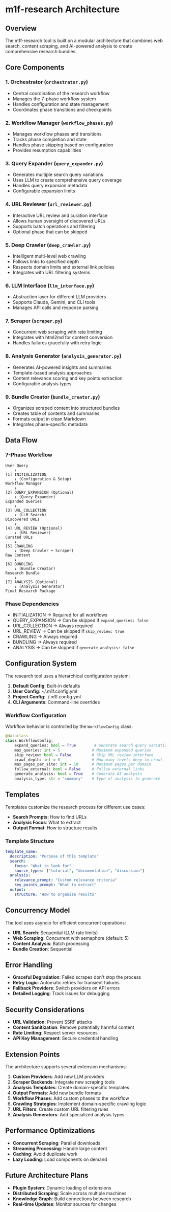 # m1f-research Architecture

## Overview

The m1f-research tool is built on a modular architecture that combines web
search, content scraping, and AI-powered analysis to create comprehensive
research bundles.

## Core Components

### 1. Orchestrator (`orchestrator.py`)

- Central coordination of the research workflow
- Manages the 7-phase workflow system
- Handles configuration and state management
- Coordinates phase transitions and checkpoints

### 2. Workflow Manager (`workflow_phases.py`)

- Manages workflow phases and transitions
- Tracks phase completion and state
- Handles phase skipping based on configuration
- Provides resumption capabilities

### 3. Query Expander (`query_expander.py`)

- Generates multiple search query variations
- Uses LLM to create comprehensive query coverage
- Handles query expansion metadata
- Configurable expansion limits

### 4. URL Reviewer (`url_reviewer.py`)

- Interactive URL review and curation interface
- Allows human oversight of discovered URLs
- Supports batch operations and filtering
- Optional phase that can be skipped

### 5. Deep Crawler (`deep_crawler.py`)

- Intelligent multi-level web crawling
- Follows links to specified depth
- Respects domain limits and external link policies
- Integrates with URL filtering systems

### 6. LLM Interface (`llm_interface.py`)

- Abstraction layer for different LLM providers
- Supports Claude, Gemini, and CLI tools
- Manages API calls and response parsing

### 7. Scraper (`scraper.py`)

- Concurrent web scraping with rate limiting
- Integrates with html2md for content conversion
- Handles failures gracefully with retry logic

### 8. Analysis Generator (`analysis_generator.py`)

- Generates AI-powered insights and summaries
- Template-based analysis approaches
- Content relevance scoring and key points extraction
- Configurable analysis types

### 9. Bundle Creator (`bundle_creator.py`)

- Organizes scraped content into structured bundles
- Creates table of contents and summaries
- Formats output in clean Markdown
- Integrates phase-specific metadata

## Data Flow

### 7-Phase Workflow

```
User Query
    ↓
[1] INITIALIZATION
    ↓ (Configuration & Setup)
Workflow Manager
    ↓
[2] QUERY_EXPANSION (Optional)
    ↓ (Query Expander)
Expanded Queries
    ↓
[3] URL_COLLECTION
    ↓ (LLM Search)
Discovered URLs
    ↓
[4] URL_REVIEW (Optional)
    ↓ (URL Reviewer)
Curated URLs
    ↓
[5] CRAWLING
    ↓ (Deep Crawler + Scraper)
Raw Content
    ↓
[6] BUNDLING
    ↓ (Bundle Creator)
Research Bundle
    ↓
[7] ANALYSIS (Optional)
    ↓ (Analysis Generator)
Final Research Package
```

### Phase Dependencies

- INITIALIZATION → Required for all workflows
- QUERY_EXPANSION → Can be skipped if `expand_queries: false`
- URL_COLLECTION → Always required
- URL_REVIEW → Can be skipped if `skip_review: true`
- CRAWLING → Always required
- BUNDLING → Always required
- ANALYSIS → Can be skipped if `generate_analysis: false`

## Configuration System

The research tool uses a hierarchical configuration system:

1. **Default Config**: Built-in defaults
2. **User Config**: ~/.m1f.config.yml
3. **Project Config**: ./.m1f.config.yml
4. **CLI Arguments**: Command-line overrides

### Workflow Configuration

Workflow behavior is controlled by the `WorkflowConfig` class:

```python
@dataclass
class WorkflowConfig:
    expand_queries: bool = True        # Generate search query variations
    max_queries: int = 5              # Maximum expanded queries
    skip_review: bool = False         # Skip URL review interface
    crawl_depth: int = 0              # How many levels deep to crawl
    max_pages_per_site: int = 10      # Maximum pages per domain
    follow_external: bool = False     # Follow external links
    generate_analysis: bool = True    # Generate AI analysis
    analysis_type: str = "summary"    # Type of analysis to generate
```

## Templates

Templates customize the research process for different use cases:

- **Search Prompts**: How to find URLs
- **Analysis Focus**: What to extract
- **Output Format**: How to structure results

### Template Structure

```yaml
template_name:
  description: "Purpose of this template"
  search:
    focus: "What to look for"
    source_types: ["tutorial", "documentation", "discussion"]
  analysis:
    relevance_prompt: "Custom relevance criteria"
    key_points_prompt: "What to extract"
  output:
    structure: "How to organize results"
```

## Concurrency Model

The tool uses asyncio for efficient concurrent operations:

- **URL Search**: Sequential (LLM rate limits)
- **Web Scraping**: Concurrent with semaphore (default: 5)
- **Content Analysis**: Batch processing
- **Bundle Creation**: Sequential

## Error Handling

- **Graceful Degradation**: Failed scrapes don't stop the process
- **Retry Logic**: Automatic retries for transient failures
- **Fallback Providers**: Switch providers on API errors
- **Detailed Logging**: Track issues for debugging

## Security Considerations

- **URL Validation**: Prevent SSRF attacks
- **Content Sanitization**: Remove potentially harmful content
- **Rate Limiting**: Respect server resources
- **API Key Management**: Secure credential handling

## Extension Points

The architecture supports several extension mechanisms:

1. **Custom Providers**: Add new LLM providers
2. **Scraper Backends**: Integrate new scraping tools
3. **Analysis Templates**: Create domain-specific templates
4. **Output Formats**: Add new bundle formats
5. **Workflow Phases**: Add custom phases to the workflow
6. **Crawling Strategies**: Implement domain-specific crawling logic
7. **URL Filters**: Create custom URL filtering rules
8. **Analysis Generators**: Add specialized analysis types

## Performance Optimizations

- **Concurrent Scraping**: Parallel downloads
- **Streaming Processing**: Handle large content
- **Caching**: Avoid duplicate work
- **Lazy Loading**: Load components on demand

## Future Architecture Plans

- **Plugin System**: Dynamic loading of extensions
- **Distributed Scraping**: Scale across multiple machines
- **Knowledge Graph**: Build connections between research
- **Real-time Updates**: Monitor sources for changes
